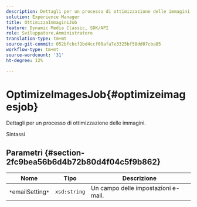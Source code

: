```yaml
---
description: Dettagli per un processo di ottimizzazione delle immagini.
solution: Experience Manager
title: OttimizzaImmaginiJob
feature: Dynamic Media Classic, SDK/API
role: Sviluppatore,Amministratore
translation-type: tm+mt
source-git-commit: 052bfcbcf1bd4ccf60afa7e3325bf58dd07cba85
workflow-type: tm+mt
source-wordcount: '31'
ht-degree: 12%

---
```



# OptimizeImagesJob{#optimizeimagesjob}

Dettagli per un processo di ottimizzazione delle immagini.

Sintassi

## Parametri {#section-2fc9bea56b6d4b72b80d4f04c5f9b862}

| Nome | Tipo | Descrizione |
|---|---|---|
| `*`emailSetting`*` | `xsd:string` | Un campo delle impostazioni e-mail. |

